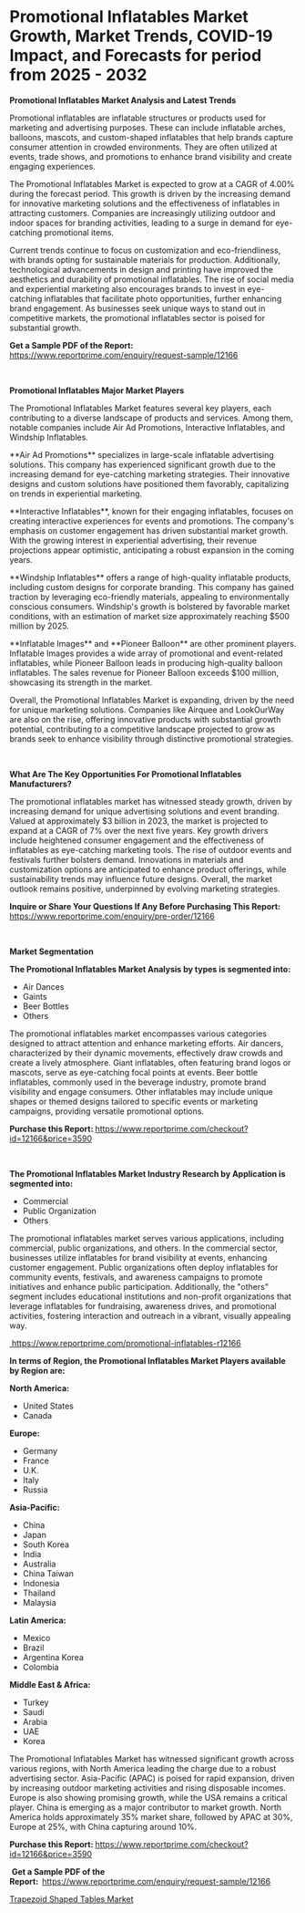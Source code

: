 <p><h1>Promotional Inflatables Market Growth, Market Trends, COVID-19 Impact, and Forecasts for period from 2025 - 2032</h1></p><p><strong>Promotional Inflatables Market Analysis and Latest Trends</strong></p>
<p><p>Promotional inflatables are inflatable structures or products used for marketing and advertising purposes. These can include inflatable arches, balloons, mascots, and custom-shaped inflatables that help brands capture consumer attention in crowded environments. They are often utilized at events, trade shows, and promotions to enhance brand visibility and create engaging experiences.</p><p>The Promotional Inflatables Market is expected to grow at a CAGR of 4.00% during the forecast period. This growth is driven by the increasing demand for innovative marketing solutions and the effectiveness of inflatables in attracting customers. Companies are increasingly utilizing outdoor and indoor spaces for branding activities, leading to a surge in demand for eye-catching promotional items. </p><p>Current trends continue to focus on customization and eco-friendliness, with brands opting for sustainable materials for production. Additionally, technological advancements in design and printing have improved the aesthetics and durability of promotional inflatables. The rise of social media and experiential marketing also encourages brands to invest in eye-catching inflatables that facilitate photo opportunities, further enhancing brand engagement. As businesses seek unique ways to stand out in competitive markets, the promotional inflatables sector is poised for substantial growth.</p></p>
<p><strong>Get a Sample PDF of the Report:&nbsp;</strong> <a href="https://www.reportprime.com/enquiry/request-sample/12166?utm_campaign=2997&utm_medium=2&utm_source=Github&utm_content=ia&utm_term=18032025&utm_id=promotional-inflatables">https://www.reportprime.com/enquiry/request-sample/12166</a></p>
<p>&nbsp;</p>
<p><strong>Promotional Inflatables Major Market Players</strong></p>
<p><p>The Promotional Inflatables Market features several key players, each contributing to a diverse landscape of products and services. Among them, notable companies include Air Ad Promotions, Interactive Inflatables, and Windship Inflatables.</p><p>**Air Ad Promotions** specializes in large-scale inflatable advertising solutions. This company has experienced significant growth due to the increasing demand for eye-catching marketing strategies. Their innovative designs and custom solutions have positioned them favorably, capitalizing on trends in experiential marketing.</p><p>**Interactive Inflatables**, known for their engaging inflatables, focuses on creating interactive experiences for events and promotions. The company's emphasis on customer engagement has driven substantial market growth. With the growing interest in experiential advertising, their revenue projections appear optimistic, anticipating a robust expansion in the coming years.</p><p>**Windship Inflatables** offers a range of high-quality inflatable products, including custom designs for corporate branding. This company has gained traction by leveraging eco-friendly materials, appealing to environmentally conscious consumers. Windship's growth is bolstered by favorable market conditions, with an estimation of market size approximately reaching $500 million by 2025.</p><p>**Inflatable Images** and **Pioneer Balloon** are other prominent players. Inflatable Images provides a wide array of promotional and event-related inflatables, while Pioneer Balloon leads in producing high-quality balloon inflatables. The sales revenue for Pioneer Balloon exceeds $100 million, showcasing its strength in the market.</p><p>Overall, the Promotional Inflatables Market is expanding, driven by the need for unique marketing solutions. Companies like Airquee and LookOurWay are also on the rise, offering innovative products with substantial growth potential, contributing to a competitive landscape projected to grow as brands seek to enhance visibility through distinctive promotional strategies.</p></p>
<p>&nbsp;</p>
<p><strong>What Are The Key Opportunities For Promotional Inflatables Manufacturers?</strong></p>
<p><p>The promotional inflatables market has witnessed steady growth, driven by increasing demand for unique advertising solutions and event branding. Valued at approximately $3 billion in 2023, the market is projected to expand at a CAGR of 7% over the next five years. Key growth drivers include heightened consumer engagement and the effectiveness of inflatables as eye-catching marketing tools. The rise of outdoor events and festivals further bolsters demand. Innovations in materials and customization options are anticipated to enhance product offerings, while sustainability trends may influence future designs. Overall, the market outlook remains positive, underpinned by evolving marketing strategies.</p></p>
<p><strong>Inquire or Share Your Questions If Any Before Purchasing This Report:</strong> <a href="https://www.reportprime.com/enquiry/pre-order/12166?utm_campaign=2997&utm_medium=2&utm_source=Github&utm_content=ia&utm_term=18032025&utm_id=promotional-inflatables">https://www.reportprime.com/enquiry/pre-order/12166</a></p>
<p>&nbsp;</p>
<p><strong>Market Segmentation</strong></p>
<p><strong>The Promotional Inflatables Market Analysis by types is segmented into:</strong></p>
<p><ul><li>Air Dances</li><li>Gaints</li><li>Beer Bottles</li><li>Others</li></ul></p>
<p><p>The promotional inflatables market encompasses various categories designed to attract attention and enhance marketing efforts. Air dancers, characterized by their dynamic movements, effectively draw crowds and create a lively atmosphere. Giant inflatables, often featuring brand logos or mascots, serve as eye-catching focal points at events. Beer bottle inflatables, commonly used in the beverage industry, promote brand visibility and engage consumers. Other inflatables may include unique shapes or themed designs tailored to specific events or marketing campaigns, providing versatile promotional options.</p></p>
<p><strong>Purchase this Report:&nbsp;</strong><a href="https://www.reportprime.com/checkout?id=12166&price=3590&utm_campaign=2997&utm_medium=2&utm_source=Github&utm_content=ia&utm_term=18032025&utm_id=promotional-inflatables">https://www.reportprime.com/checkout?id=12166&price=3590</a></p>
<p>&nbsp;</p>
<p><strong>The Promotional Inflatables Market Industry Research by Application is segmented into:</strong></p>
<p><ul><li>Commercial</li><li>Public Organization</li><li>Others</li></ul></p>
<p><p>The promotional inflatables market serves various applications, including commercial, public organizations, and others. In the commercial sector, businesses utilize inflatables for brand visibility at events, enhancing customer engagement. Public organizations often deploy inflatables for community events, festivals, and awareness campaigns to promote initiatives and enhance public participation. Additionally, the "others" segment includes educational institutions and non-profit organizations that leverage inflatables for fundraising, awareness drives, and promotional activities, fostering interaction and outreach in a vibrant, visually appealing way.</p></p>
<p><a href="https://www.reportprime.com/promotional-inflatables-r12166?utm_campaign=2997&utm_medium=2&utm_source=Github&utm_content=ia&utm_term=18032025&utm_id=promotional-inflatables">&nbsp;https://www.reportprime.com/promotional-inflatables-r12166</a></p>
<p><strong>In terms of Region, the Promotional Inflatables Market Players available by Region are:</strong></p>
<p>
    <p> <strong> North America: </strong>
        <ul>
            <li>United States</li>
            <li>Canada</li>
        </ul>
        </p> 
    <p> <strong> Europe: </strong>
        <ul>
            <li>Germany</li>
            <li>France</li>
            <li>U.K.</li>
            <li>Italy</li>
            <li>Russia</li>
        </ul>
        </p> 
    <p> <strong> Asia-Pacific: </strong>
        <ul>
            <li>China</li>
            <li>Japan</li>
            <li>South Korea</li>
            <li>India</li>
            <li>Australia</li>
            <li>China Taiwan</li>
            <li>Indonesia</li>
            <li>Thailand</li>
            <li>Malaysia</li>
        </ul>
        </p> 
    <p> <strong> Latin America: </strong>
        <ul>
            <li>Mexico</li>
            <li>Brazil</li>
            <li>Argentina Korea</li>
            <li>Colombia</li>
        </ul>
        </p> 
    <p> <strong> Middle East & Africa: </strong>
        <ul>
            <li>Turkey</li>
            <li>Saudi</li>
            <li>Arabia</li>
            <li>UAE</li>
            <li>Korea</li>
        </ul>
    </p>
    </p>
<p><p>The Promotional Inflatables Market has witnessed significant growth across various regions, with North America leading the charge due to a robust advertising sector. Asia-Pacific (APAC) is poised for rapid expansion, driven by increasing outdoor marketing activities and rising disposable incomes. Europe is also showing promising growth, while the USA remains a critical player. China is emerging as a major contributor to market growth. North America holds approximately 35% market share, followed by APAC at 30%, Europe at 25%, with China capturing around 10%.</p></p>
<p><strong>Purchase this Report: </strong><a href="https://www.reportprime.com/checkout?id=12166&price=3590&utm_campaign=2997&utm_medium=2&utm_source=Github&utm_content=ia&utm_term=18032025&utm_id=promotional-inflatables">https://www.reportprime.com/checkout?id=12166&price=3590</a></p>
<p>&nbsp;<strong>Get a Sample PDF of the Report:&nbsp;&nbsp;</strong><a href="https://www.reportprime.com/enquiry/request-sample/12166?utm_campaign=2997&utm_medium=2&utm_source=Github&utm_content=ia&utm_term=18032025&utm_id=promotional-inflatables">https://www.reportprime.com/enquiry/request-sample/12166</a></p>
<p><strong></strong></p>
<p><p><a href="https://github.com/carendesrochers299/Market-Research-Report-List-1/blob/main/trapezoid-shaped-tables-market.md?utm_campaign=2997&utm_medium=2&utm_source=Github&utm_content=ia&utm_term=18032025&utm_id=promotional-inflatables">Trapezoid Shaped Tables Market</a></p></p>